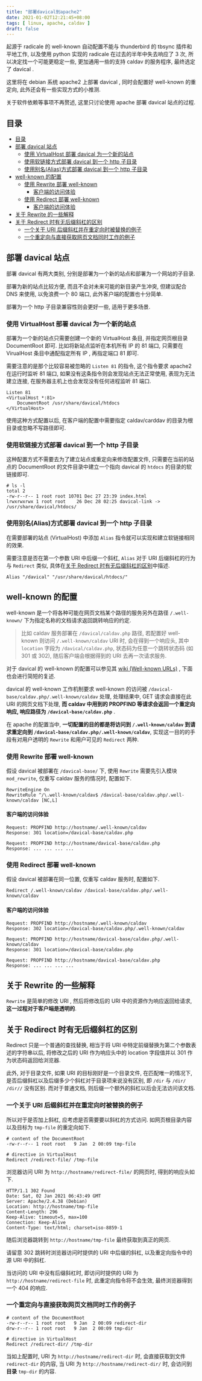 ```yaml
---
title: "部署davical到apache2"
date: 2021-01-02T12:21:45+08:00
tags: [ linux, apache, caldav ]
draft: false
---
```


起源于 radicale 的 well-known 自动配置不能与 thunderbird 的 tbsync 插件和平地工作, 以及使用 python 实现的 radicale 在过去的半年中失去响应了 3 次, 所以决定找一个可能更稳定一些, 更加通用一些的支持 caldav 的服务程序, 最终选定了 davical .

这里将在 debian 系统 apache2 上部署 davical , 同时会配置好 well-known 的重定向, 此外还会有一些实现方式的小推测.

关于软件依赖等事项不再赘述, 这里只讨论使用 apache 部署 davical 站点的过程.

## 目录

- [目录](#目录)
- [部署 davical 站点](#部署-davical-站点)
  - [使用 VirtualHost 部署 davical 为一个新的站点](#使用-virtualhost-部署-davical-为一个新的站点)
  - [使用软链接方式部署 davical 到一个 http 子目录](#使用软链接方式部署-davical-到一个-http-子目录)
  - [使用别名(Alias)方式部署 davical 到一个 http 子目录](#使用别名alias方式部署-davical-到一个-http-子目录)
- [well-known 的配置](#well-known-的配置)
  - [使用 Rewrite 部署 well-known](#使用-rewrite-部署-well-known)
    - [客户端的访问体验](#客户端的访问体验)
  - [使用 Redirect 部署 well-known](#使用-redirect-部署-well-known)
    - [客户端的访问体验](#客户端的访问体验-1)
- [关于 Rewrite 的一些解释](#关于-rewrite-的一些解释)
- [关于 Redirect 时有无后缀斜杠的区别](#关于-redirect-时有无后缀斜杠的区别)
  - [一个关于 URI 后缀斜杠并在重定向时被替换的例子](#一个关于-uri-后缀斜杠并在重定向时被替换的例子)
  - [一个重定向与直接获取网页文档同时工作的例子](#一个重定向与直接获取网页文档同时工作的例子)

## 部署 davical 站点

部署 davical 有两大类别, 分别是部署为一个新的站点和部署为一个网站的子目录.

部署为新的站点比较方便, 而且不会对未来可能的新目录产生冲突, 但建议配合 DNS 来使用, 以免浪费一个 80 端口, 此外客户端的配置也十分简单.

部署为一个 http 子目录兼容性则会更好一些, 适用于更多场景.

### 使用 VirtualHost 部署 davical 为一个新的站点

部署为一个新的站点只需要创建一个新的 VirtualHost 条目, 并指定网页根目录 DocumentRoot 即可. 比如将新站点监听在本机所有 IP 的 81 端口, 只需要在 VirualHost 条目中通配指定所有 IP , 再指定端口 81 即可.

需要注意的是那个比较容易被忽略的 `Listen 81` 的指令, 这个指令要求 apache2 在运行时监听 81 端口, 如果没有这条指令则会发现站点无法正常使用, 表现为无法建立连接, 在服务器主机上也会发现没有任何进程监听 81 端口.

```
Listen 81
<VirtualHost *:81>
    DocumentRoot /usr/share/davical/htdocs
</VirtualHost>
```

使用这种方式配置以后, 在客户端的配置中需要指定 caldav/carddav 的目录为根目录或忽略不写路径即可.

### 使用软链接方式部署 davical 到一个 http 子目录

这种配置方式不需要去为了建立站点或重定向来修改配置文件, 只需要在当前的站点的 DocumentRoot 的文件目录中建立一个指向 davical 的 `htdocs` 的目录的软链接即可.

```
# ls -l
total 2
-rw-r--r-- 1 root root 10701 Dec 27 23:39 index.html
lrwxrwxrwx 1 root root    26 Dec 28 02:25 davical-link -> /usr/share/davical/htdocs/
```

### 使用别名(Alias)方式部署 davical 到一个 http 子目录

在需要部署的站点 (VirtualHost) 中添加 `Alias` 指令就可以实现和建立软链接相同的效果.

需要注意是否在第一个参数 URI 中后缀一个斜杠, `Alias` 对于 URI 后缀斜杠的行为与 `Redirect` 类似, 具体在[关于 Redirect 时有无后缀斜杠的区别](#关于-redirect-时有无后缀斜杠的区别)中描述.

```
Alias "/davical" "/usr/share/davical/htdocs/"
```

## well-known 的配置

well-known 是一个将各种可能在网页文档某个路径的服务另外在路径 `/.well-known/` 下为指定名称的文档请求返回跳转响应的约定.

> 比如 caldav 服务部署在 `/davical/caldav.php` 路径, 若配置好 well-known 则访问 `/.well-known/caldav` URI 时, 会在得到一个响应头, 其中 `location` 字段为 `/davical/caldav.php`, 状态码为任意一个跳转状态码 (如 301 或 302), 随后客户端会根据得到的 URI 去再一次请求服务.

对于 davical 的 well-known 的配置可以参见其 [wiki (Well-known URLs)](https://wiki.davical.org/index.php/Well-known_URLs) , 下面也会进行简短的复述.

davical 的 well-known 工作机制要求 well-known 的访问被 `/davical-base/caldav.php/.well-known/caldav` 处理, 处理结果中, GET 请求会直接在此 URI 的网页文档下处理, **而 caldav 中用到的 PROPFIND 等请求会返回一个重定向响应, 响应路径为 `/davical-base/caldav.php`** .

在 apache 的配置当中, **一切配置的目的都是将访问到 `/.well-known/caldav` 到请求重定向到 `/davical-base/caldav.php/.well-known/caldav`**, 实现这一目的的手段有对用户透明的 `Rewrite` 和用户可见的 `Redirect` 两种.

### 使用 Rewrite 部署 well-known

假设 davical 被部署在 `/davical-base/` 下, 使用 `Rewrite` 需要先引入模块 `mod_rewrite`, 仅重写 caldav 服务的情况时, 配置如下.

```
RewriteEngine On
RewriteRule ^/\.well-known/caldav$ /davical-base/caldav.php/.well-known/caldav [NC,L]
```

#### 客户端的访问体验

```
Request: PROPFIND http://hostname/.well-known/caldav
Response: 301 location=/davical-base/caldav.php

Request: PROPFIND http://hostname/davical-base/caldav.php
Response: ... ... ... ...
```

### 使用 Redirect 部署 well-known

假设 davical 被部署在同一位置, 仅重写 caldav 服务时, 配置如下.

```
Redirect /.well-known/caldav /davical-base/caldav.php/.well-known/caldav
```

#### 客户端的访问体验

```
Request: PROPFIND http://hostname/.well-known/caldav
Response: 302 location=/davical-base/caldav.php/.well-known/caldav

Request: PROPFIND http://hostname/davical-base/caldav.php/.well-known/caldav
Response: 301 location=/davical-base/caldav.php

Request: PROPFIND http://hostname/davical-base/caldav.php
Response: ... ... ... ...
```

## 关于 Rewrite 的一些解释

`Rewrite` 是简单的修改 URI , 然后将修改后的 URI 中的资源作为响应返回给请求, **这一过程对于客户端是透明的**.

## 关于 Redirect 时有无后缀斜杠的区别

Redirect 只是一个普通的查找替换, 相当于将 URI 中特定前缀替换为第二个参数表述的字符串以后, 将修改之后的 URI 作为响应头中的 location 字段值并以 301 作为状态码返回给浏览器.

此外, 对于目录文件, 如果 URI 的目标刚好是一个目录文件, 在匹配唯一的情况下, 是否后缀斜杠以及后缀多少个斜杠对于目录项来说没有区别, 即 `/dir` 与 `/dir/` `/dir//` 没有区别. 而对于普通文档, 则后缀一个额外的斜杠以后会无法访问该文档.

### 一个关于 URI 后缀斜杠并在重定向时被替换的例子

所以对于是否加上斜杠, 应考虑是否需要要以斜杠的方式访问. 如网页根目录内容以及目标为 `tmp-file` 的重定向如下.

```
# content of the DocumentRoot
-rw-r--r-- 1 root root   9 Jan  2 00:09 tmp-file

# directive in VirtualHost
Redirect /redirect-file/ /tmp-file
```

浏览器访问 URI 为 `http://hostname/redirect-file/` 的网页时, 得到的响应头如下.

```
HTTP/1.1 302 Found
Date: Sat, 02 Jan 2021 06:43:49 GMT
Server: Apache/2.4.38 (Debian)
Location: http://hostname/tmp-file
Content-Length: 296
Keep-Alive: timeout=5, max=100
Connection: Keep-Alive
Content-Type: text/html; charset=iso-8859-1
```

随后浏览器跳转到 `http://hostname/tmp-file` 最终获取到真正的网页.

请留意 302 跳转时浏览器访问时提供的 URI 中后缀的斜杠, 以及重定向指令中的源 URI 中的斜杠.

当访问的 URI 中没有后缀斜杠时, 即访问时提供的 URI 为 `http://hostname/redirect-file` 时, 此重定向指令将不会生效, 最终浏览器得到一个 404 的响应.

### 一个重定向与直接获取网页文档同时工作的例子

```
# content of the DocumentRoot
-rw-r--r-- 1 root root   9 Jan  2 00:09 redirect-dir
drw-r--r-- 1 root root   9 Jan  2 00:09 tmp-dir

# directive in VirtualHost
Redirect /redirect-dir/ /tmp-dir
```

当如上配置时, URI 为 `http://hostname/redirect-dir` 时, 会直接获取到文件 `redirect-dir` 的内容, 当 URI 为 `http://hostname/redirect-dir/` 时, 会访问到**目录** `tmp-dir` 的内容.
